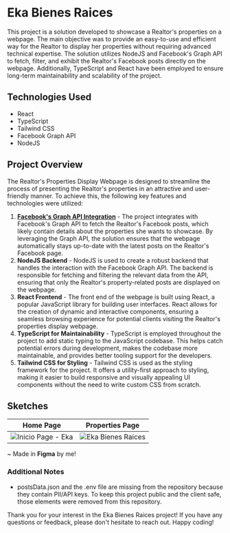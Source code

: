 # Eka Bienes Raices
This project is a solution developed to showcase a Realtor's properties on a webpage. The main objective was to provide an easy-to-use and efficient way for the Realtor to display her properties without requiring advanced technical expertise. The solution utilizes NodeJS and Facebook's Graph API to fetch, filter, and exhibit the Realtor's Facebook posts directly on the webpage. Additionally, TypeScript and React have been employed to ensure long-term maintainability and scalability of the project.

## Technologies Used
- React
- TypeScript
- Tailwind CSS
- Facebook Graph API
- NodeJS

## Project Overview
The Realtor's Properties Display Webpage is designed to streamline the process of presenting the Realtor's properties in an attractive and user-friendly manner. To achieve this, the following key features and technologies were utilized:
1. <u>**Facebook's Graph API Integration**</u> - The project integrates with Facebook's Graph API to fetch the Realtor's Facebook posts, which likely contain details about the properties she wants to showcase. By leveraging the Graph API, the solution ensures that the webpage automatically stays up-to-date with the latest posts on the Realtor's Facebook page.
2. **NodeJS Backend** - NodeJS is used to create a robust backend that handles the interaction with the Facebook Graph API. The backend is responsible for fetching and filtering the relevant data from the API, ensuring that only the Realtor's property-related posts are displayed on the webpage.
3. **React Frontend** - The front end of the webpage is built using React, a popular JavaScript library for building user interfaces. React allows for the creation of dynamic and interactive components, ensuring a seamless browsing experience for potential clients visiting the Realtor's properties display webpage.
4. **TypeScript for Maintainability** - TypeScript is employed throughout the project to add static typing to the JavaScript codebase. This helps catch potential errors during development, makes the codebase more maintainable, and provides better tooling support for the developers.
5. **Tailwind CSS for Styling** - Tailwind CSS is used as the styling framework for the project. It offers a utility-first approach to styling, making it easier to build responsive and visually appealing UI components without the need to write custom CSS from scratch.

## Sketches
Home Page             |  Properties Page
:-------------------------:|:-------------------------:
![Inicio Page - Eka](https://github.com/fred-gutierrez/Eka-Facebook-API/assets/81400463/fb16307c-eac9-4d86-a518-8e3be5b2ede5)  |    ![Eka Bienes Raíces](https://github.com/fred-gutierrez/Eka-Facebook-API/assets/81400463/b241e4c1-5f26-4f02-9c0c-a1e50037593b) |

~ Made in **Figma** by me!

### Additional Notes
- postsData.json and the .env file are missing from the repository because they contain PII/API keys. To keep this project public and the client safe, those elements were removed from this repository.

Thank you for your interest in the Eka Bienes Raices project! If you have any questions or feedback, please don't hesitate to reach out. Happy coding!

